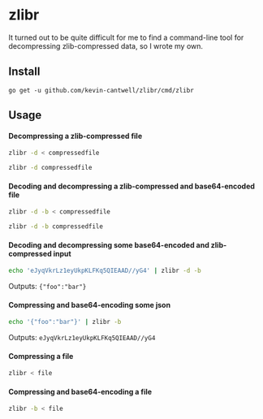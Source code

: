 # zlibr

It turned out to be quite difficult for me to find a command-line tool for decompressing zlib-compressed data, so I wrote my own.

## Install

`go get -u github.com/kevin-cantwell/zlibr/cmd/zlibr`

## Usage

#### Decompressing a zlib-compressed file

```bash
zlibr -d < compressedfile
```

```bash
zlibr -d compressedfile
```

#### Decoding and decompressing a zlib-compressed and base64-encoded file


```bash
zlibr -d -b < compressedfile
```

```bash
zlibr -d -b compressedfile
```

#### Decoding and decompressing some base64-encoded and zlib-compressed input

```bash
echo 'eJyqVkrLz1eyUkpKLFKq5QIEAAD//yG4' | zlibr -d -b
```

Outputs: `{"foo":"bar"}`


#### Compressing and base64-encoding some json

```bash
echo '{"foo":"bar"}' | zlibr -b
```

Outputs: `eJyqVkrLz1eyUkpKLFKq5QIEAAD//yG4`


#### Compressing a file

```bash
zlibr < file
```

#### Compressing and base64-encoding a file

```bash
zlibr -b < file
```